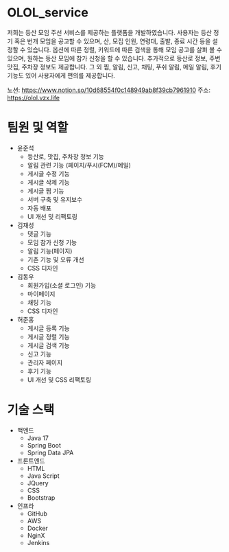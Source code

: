 # OLOL_service
저희는 등산 모임 주선 서비스를 제공하는 플랫폼을 개발하였습니다.
사용자는 등산 정기 혹은 번개 모임을 공고할 수 있으며, 산, 모집 인원, 연령대, 출발, 종료 시간 등을 설정할 수 있습니다.
옵션에 따른 정렬, 키워드에 따른 검색을 통해 모임 공고를 살펴 볼 수 있으며, 원하는 등산 모임에 참가 신청을 할 수 있습니다. 
추가적으로 등산로 정보, 주변 맛집, 주차장 정보도 제공합니다.
그 외 찜, 알림, 신고, 채팅, 푸쉬 알림, 메일 알림, 후기 기능도 있어 사용자에게 편의를 제공합니다.

노션: https://www.notion.so/10d68554f0c148949ab8f39cb7961910
주소: https://olol.vzx.life

# 팀원 및 역할
- 윤준석
  - 등산로, 맛집, 주차장 정보 기능
  - 알림 관련 기능 (페이지/푸시(FCM)/메일)
  - 게시글 수정 기능
  - 게시글 삭제 기능
  - 게시글 찜 기능
  - 서버 구축 및 유지보수
  - 자동 배포
  - UI 개선 및 리팩토링
- 김재성
  - 댓글 기능
  - 모임 참가 신청 기능
  - 알림 기능(페이지)
  - 기존 기능 및 오류 개선
  - CSS 디자인
- 김동우
  - 회원가입(소셜 로그인) 기능
  - 마이페이지
  - 채팅 기능
  - CSS 디자인
- 허준홍
  - 게시글 등록 기능
  - 게시글 정렬 기능
  - 게시글 검색 기능
  - 신고 기능
  - 관리자 페이지
  - 후기 기능
  - UI 개선 및 CSS 리팩토링
    
# 기술 스택
- 백엔드
  - Java 17
  - Spring Boot
  - Spring Data JPA
- 프론트엔드
  - HTML
  - Java Script
  - JQuery
  - CSS
  - Bootstrap
- 인프라
  - GitHub
  - AWS
  - Docker
  - NginX
  - Jenkins
